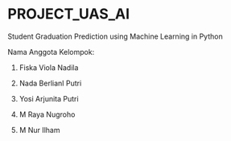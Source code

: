 # PROJECT_UAS_AI

Student Graduation Prediction using Machine Learning in Python

Nama Anggota Kelompok:

1. Fiska Viola Nadila

2. Nada BerlianI Putri

3. Yosi Arjunita Putri

4. M Raya Nugroho

5. M Nur Ilham
